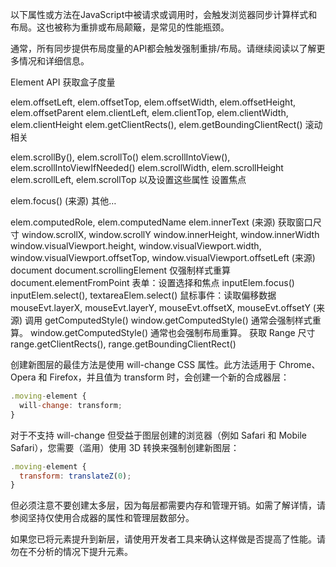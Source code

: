以下属性或方法在JavaScript中被请求或调用时，会触发浏览器同步计算样式和布局。这也被称为重排或布局颠簸，是常见的性能瓶颈。

通常，所有同步提供布局度量的API都会触发强制重排/布局。请继续阅读以了解更多情况和详细信息。

Element API
获取盒子度量

elem.offsetLeft, elem.offsetTop, elem.offsetWidth, elem.offsetHeight, elem.offsetParent
elem.clientLeft, elem.clientTop, elem.clientWidth, elem.clientHeight
elem.getClientRects(), elem.getBoundingClientRect()
滚动相关

elem.scrollBy(), elem.scrollTo()
elem.scrollIntoView(), elem.scrollIntoViewIfNeeded()
elem.scrollWidth, elem.scrollHeight
elem.scrollLeft, elem.scrollTop 以及设置这些属性
设置焦点

elem.focus() (来源)
其他…

elem.computedRole, elem.computedName
elem.innerText (来源)
获取窗口尺寸
window.scrollX, window.scrollY
window.innerHeight, window.innerWidth
window.visualViewport.height, window.visualViewport.width, window.visualViewport.offsetTop, window.visualViewport.offsetLeft (来源)
document
document.scrollingElement 仅强制样式重算
document.elementFromPoint
表单：设置选择和焦点
inputElem.focus()
inputElem.select(), textareaElem.select()
鼠标事件：读取偏移数据
mouseEvt.layerX, mouseEvt.layerY, mouseEvt.offsetX, mouseEvt.offsetY (来源)
调用 getComputedStyle()
window.getComputedStyle() 通常会强制样式重算。
window.getComputedStyle() 通常也会强制布局重算。
获取 Range 尺寸
range.getClientRects(), range.getBoundingClientRect()

创建新图层的最佳方法是使用 will-change CSS 属性。此方法适用于 Chrome、Opera 和 Firefox，并且值为 transform 时，会创建一个新的合成器层：
```javascript
.moving-element {
  will-change: transform;
}
```
对于不支持 will-change 但受益于图层创建的浏览器（例如 Safari 和 Mobile Safari），您需要（滥用）使用 3D 转换来强制创建新图层：
```javascript
.moving-element {
  transform: translateZ(0);
}
```
但必须注意不要创建太多层，因为每层都需要内存和管理开销。如需了解详情，请参阅坚持仅使用合成器的属性和管理层数部分。

如果您已将元素提升到新层，请使用开发者工具来确认这样做是否提高了性能。请勿在不分析的情况下提升元素。